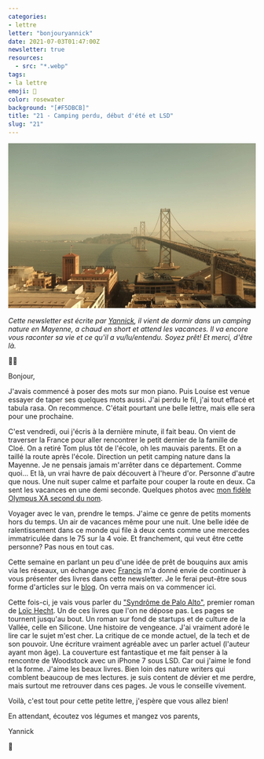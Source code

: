 ```yaml
---
categories:
- lettre
letter: "bonjouryannick"
date: 2021-07-03T01:47:00Z
newsletter: true
resources:
  - src: "*.webp"
tags:
- la lettre
emoji: 💌
color: rosewater
background: "[#F5DBCB]"
title: "21 - Camping perdu, début d'été et LSD"
slug: "21"
---
```

![IMG_3049.jpeg](IMG_3049.webp)

_Cette newsletter est écrite par [Yannick](https://yannickschutz.com/now), il vient de dormir dans un camping nature en Mayenne, a chaud en short et attend les vacances. Il va encore vous raconter sa vie et ce qu'il a vu/lu/entendu. Soyez prêt! Et merci, d'être là._

👋🏻

Bonjour,

J'avais commencé à poser des mots sur mon piano. Puis Louise est venue essayer de taper ses quelques mots aussi. J'ai perdu le fil, j'ai tout effacé et tabula rasa. On recommence. C'était pourtant une belle lettre, mais elle sera pour une prochaine.

C'est vendredi, oui j'écris à la dernière minute, il fait beau. On vient de traverser la France pour aller rencontrer le petit dernier de la famille de Cloé. On a retiré Tom plus tôt de l'école, oh les mauvais parents. Et on a taillé la route après l'école. Direction un petit camping nature dans la Mayenne. Je ne pensais jamais m'arrêter dans ce département. Comme quoi... Et là, un vrai havre de paix découvert à l'heure d'or. Personne d'autre que nous. Une nuit super calme et parfaite pour couper la route en deux. Ca sent les vacances en une demi seconde. Quelques photos avec [mon fidèle Olympus XA second du nom](https://yannickschutz.com/olympus-xa).

Voyager avec le van, prendre le temps. J'aime ce genre de petits moments hors du temps. Un air de vacances même pour une nuit. Une belle idée de ralentissement dans ce monde qui file à deux cents comme une mercedes immatriculée dans le 75 sur la 4 voie. Et franchement, qui veut être cette personne? Pas nous en tout cas.

Cette semaine en parlant un peu d'une idée de prêt de bouquins aux amis via les réseaux, un échange avec [Francis](https://twitter.com/Fran6/status/1410198717630758916) m'a donné envie de continuer à vous présenter des livres dans cette newsletter. Je le ferai peut-être sous forme d'articles sur le [blog](/books). On verra mais on va commencer ici.

Cette fois-ci, je vais vous parler du ["Syndrôme de Palo Alto"](https://www.babelio.com/livres/Hecht-Le-syndrome-de-Palo-Alto/1195609), premier roman de [Loïc Hecht](https://www.loichecht.space). Un de ces livres que l'on ne dépose pas. Les pages se tournent jusqu'au bout. Un roman sur fond de startups et de culture de la Vallée, celle en Silicone. Une histoire de vengeance. J'ai vraiment adoré le lire car le sujet m'est cher. La critique de ce monde actuel, de la tech et de son pouvoir. Une écriture vraiment agréable avec un parler actuel (l'auteur ayant mon âge). La couverture est fantastique et me fait penser à la rencontre de Woodstock avec un iPhone 7 sous LSD. Car oui j'aime le fond et la forme. J'aime les beaux livres. Bien loin des nature writers qui comblent beaucoup de mes lectures. je suis content de dévier et me perdre, mais surtout me retrouver dans ces pages. Je vous le conseille vivement.

Voilà, c'est tout pour cette petite lettre, j'espère que vous allez bien!

En attendant, écoutez vos légumes et mangez vos parents,

Yannick

💌
